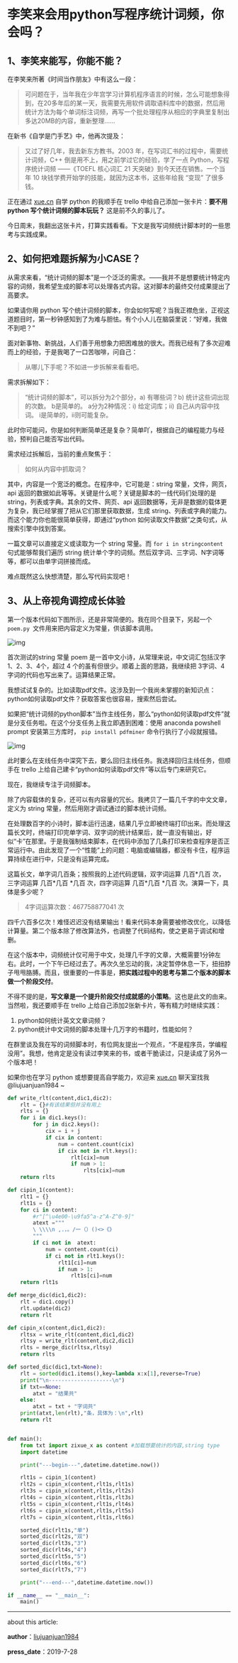 # 李笑来会用python写程序统计词频，你会吗？

## 1、李笑来能写，你能不能？

在李笑来所著《时间当作朋友》中有这么一段：

> 可问题在于，当年我在少年宫学习计算机程序语言的时候，怎么可能想象得到，在20多年后的某一天，我需要先用软件调取语料库中的数据，然后用统计方法为每个单词标注词频，再写一个批处理程序从相应的字典里复制出多达20MB的内容，重新整理……

在新书《自学是门手艺》中，他再次提及：

> 又过了好几年，我去新东方教书。2003 年，在写词汇书的过程中，需要统计词频，C++ 倒是用不上，用之前学过它的经验，学了一点 Python，写程序统计词频 ——《TOEFL 核心词汇 21 天突破》到今天还在销售。一个当年 10 块钱学费开始学的技能，就因为这本书，这些年给我 “变现” 了很多钱。

正在通过 [xue.cn](https://xue.cn/) 自学 python 的我顺手在 trello 中给自己添加一张卡片：**要不用 python 写个统计词频的脚本玩玩？** 这是前不久的事儿了。

今日周末，我翻出这张卡片，打算实践看看。下文是我写词频统计脚本时的一些思考与实践成果。

## 2、如何把难题拆解为小CASE？

从需求来看，“统计词频的脚本”是一个泛泛的需求。——我并不是想要统计特定内容的词频，我希望生成的脚本可以处理各式内容。这对脚本的最终交付成果提出了高要求。

如果请你用 python 写个统计词频的脚本，你会如何写呢？当我正襟危坐，正视这道题目时，第一秒钟感知到了为难与胆怯。有个小人儿在脑袋里说：“好难，我做不到吧？”

面对新事物、新挑战，人们善于用想象力把困难放的很大。而我已经有了多次迎难而上的经验，于是我喝了一口苦咖啡，问自己：
> 从哪儿下手呢？不如进一步拆解来看看吧。

需求拆解如下：

> “统计词频的脚本”，可以拆分为2个部分，a) 有哪些词？b) 统计这些词出现的次数。
> b是简单的。
> a分为2种情况：i) 给定词库；ii) 自己从内容中找词。
> i是简单的，ii则可能复杂。

此时你可能问，你是如何判断简单还是复杂？简单吖，根据自己的编程能力与经验，预判自己能否写出代码。

需求经过拆解后，当前的重点聚焦于：

> 如何从内容中抓取词？

其中，内容是一个宽泛的概念。在程序中，它可能是：string 常量，文件，网页，api 返回的数据如此等等。关键是什么呢？关键是脚本的一线代码们处理的是 string，列表或字典。其余的文件、网页、api 返回数据等，无非是数据的载体更为复杂，我已经掌握了把从它们那里获取数据，生成 string、列表或字典的能力。而这个能力你也能很简单获得，即通过“python 如何读取文件数据”之类句式，从搜索引擎中找到答案。

一篇文章可以直接定义或读取为一个 string 常量。而 `for i in stringcontent` 句式能够帮我们遍历 string 统计单个字的词频。然后双字词、三字词、N字词等等，都可以由单字词拼接而成。

难点既然这么快想清楚，那么写代码实现吧！

## 3、从上帝视角调控成长体验

第一个版本代码如下图所示，还是非常简便的。我在同个目录下，另起一个`poem.py `文件用来把内容定义为常量，供该脚本调用。

![img](https://user-images.githubusercontent.com/31027645/62006676-7218dc80-b176-11e9-9781-59d4a1a37a66.png)

首次测试的string 常量 poem 是一首中文小诗，从常理来说，中文词汇包括汉字1、2、3、4个，超过 4 个的虽有但很少。顺着上面的思路，我继续把 3字词、4字词的代码也写出来了。运算结果正常。

我想试试复杂的。比如读取pdf文件。这涉及到一个我尚未掌握的新知识点：python如何读取pdf文件？获取答案也很容易，搜索然后尝试。

如果把“统计词频的python脚本”当作主线任务，那么“python如何读取pdf文件”就是分支任务啦。在这个分支任务上我立即遇到困难：使用 anaconda powshell prompt 安装第三方库时， `pip install pdfminer` 命令行执行了小段就报错。

![img](https://user-images.githubusercontent.com/31027645/62006803-3bdc5c80-b178-11e9-9bd2-5aeaf79bef70.png)

此时要么在支线任务中深究下去，要么回归主线任务。我选择回归主线任务，但顺手在 trello 上给自己建卡“python如何读取pdf文件”等以后专门来研究它。

现在，我继续专注于词频脚本。

除了内容载体的复杂，还可以有内容量的冗长。我拷贝了一篇几千字的中文文章，定义为 string 常量，然后用刚才调试通过的脚本统计词频。

在处理数百字的小诗时，脚本运行迅速，结果几乎立即被终端打印出来。而处理这篇长文时，终端打印完单字词、双字词的统计结果后，就一直没有输出，好似“卡”在那里。于是我强制结束脚本，在代码中添加了几条打印来检查程序是否正常运行中。由此发现了一个“性能”上的问题：电脑或编辑器，都没有卡住，程序运算持续在进行中，只是没有运算完成。

这篇长文，单字词几百条；按照我的上述代码逻辑，双字词运算 几百\*几百 次，三字词运算 几百\*几百 \*几百 次，四字词运算  几百\*几百 \*几百 次。演算一下，具体是多少呢？

> 4字词运算次数：467758877041 次

四千六百多亿次！难怪迟迟没有结果输出！看来代码本身需要被修改优化，以降低计算量。第二个版本除了修改算法外，也调整了代码结构，使之更易于调试和增删。

在这个版本中，词频统计仅可用于中文，处理几千字的文章，大概需要1分钟左右。此时，一个下午已经过去了。再次久坐忘动的我，决定暂停休息一下，扭扭脖子甩甩胳膊。而且，很重要的一件事是，**把实践过程中的思考与第二个版本的脚本做一个阶段交付**。

不得不提的是，**写文章是一个提升阶段交付成就感的小策略**。这也是此文的由来。当然啦，我还要顺手在 trello 上给自己添加2张新卡片，等有精力时继续实践：
1. python如何统计英文文章词频？
2. python统计中文词频的脚本处理十几万字的书籍时，性能如何？

在群里谈及我在写的词频脚本时，有位网友提出一个观点，“不是程序员，学编程没用”。我想，他肯定是没有读过李笑来的书，或者干脆读过，只是读成了另外一个版本吧！

如果你也在学习 python 或想要提高自学能力，欢迎来 [xue.cn](https://xue.cn/) 聊天室找我 @liujuanjuan1984 ~


```python
def write_rlt(content,dic1,dic2):
    rlt = {}#有该结果但并没有用上
    rlts = {}
    for i in dic1.keys():
        for j in dic2.keys():
            cix = i + j
            if cix in content:
                num = content.count(cix)
                if cix not in rlt.keys():
                    rlt[cix]=num
                    if num > 1:
                        rlts[cix]=num
    return rlts

def cipin_1(content):
    rlt1 = {}
    rlt1s = {}
    for ci in content:
        #r"[^\u4e00-\u9fa5^a-z^A-Z^0-9]"
        atext ="""
        \ \\\\n ,.，。/一（）()<>《》
        """
        if ci not in  atext:
            num = content.count(ci)
            if ci not in rlt1.keys():
                rlt1[ci]=num
                if num > 1:
                    rlt1s[ci]=num
    return rlt1s

def merge_dic(dic1,dic2):
    rlt = dic1.copy()
    rlt.update(dic2)
    return rlt

def cipin_x(content,dic1,dic2):
    rltsx = write_rlt(content,dic1,dic2)
    rltsy = write_rlt(content,dic2,dic1)
    rlts = merge_dic(rltsx,rltsy)
    return rlts

def sorted_dic(dic1,txt=None):
    rlt = sorted(dic1.items(),key=lambda x:x[1],reverse=True)
    print("\n--------------------\n")
    if txt==None:
        atxt = "结果共" 
    else:
        atxt = txt + "字词共"
    print(atxt,len(rlt),"条，具体为：\n",rlt)
    return rlt


def main():
    from txt import zixue_x as content #加载想要统计的内容,string type
    import datetime

    print("---begin---",datetime.datetime.now())

    rlt1s = cipin_1(content)
    rlt2s = cipin_x(content,rlt1s,rlt1s)
    rlt3s = cipin_x(content,rlt1s,rlt2s)
    rlt4s = cipin_x(content,rlt1s,rlt3s)
    rlt5s = cipin_x(content,rlt1s,rlt4s)
    rlt6s = cipin_x(content,rlt1s,rlt5s)
    rlt7s = cipin_x(content,rlt1s,rlt6s)

    sorted_dic(rlt1s,"单")
    sorted_dic(rlt2s,"双")
    sorted_dic(rlt3s,"3")
    sorted_dic(rlt4s,"4")
    sorted_dic(rlt5s,"5")
    sorted_dic(rlt6s,"6")
    sorted_dic(rlt7s,"7")

    print("---end---",datetime.datetime.now())

if __name__ == "__main__":
    main()

```

---

about this article:

**author**：[liujuanjuan1984](https://github.com/liujuanjuan1984)

**press_date**：2019-7-28
